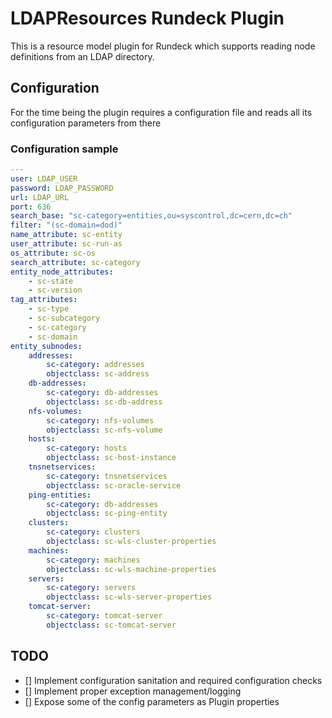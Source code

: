 # LDAPResources Rundeck Plugin

This is a resource model plugin for Rundeck which supports reading node definitions
from an LDAP directory.

## Configuration

For the time being the plugin requires a configuration file and reads all its
configuration parameters from there

### Configuration sample

```yaml
---
user: LDAP_USER
password: LDAP_PASSWORD
url: LDAP_URL
port: 636
search_base: "sc-category=entities,ou=syscontrol,dc=cern,dc=ch"
filter: "(sc-domain=dod)"
name_attribute: sc-entity
user_attribute: sc-run-as
os_attribute: sc-os
search_attribute: sc-category
entity_node_attributes:
    - sc-state
    - sc-version
tag_attributes:
    - sc-type
    - sc-subcategory
    - sc-category
    - sc-domain
entity_subnodes:
    addresses:
        sc-category: addresses 
        objectclass: sc-address
    db-addresses: 
        sc-category: db-addresses 
        objectclass: sc-db-address
    nfs-volumes: 
        sc-category: nfs-volumes
        objectclass: sc-nfs-volume
    hosts: 
        sc-category: hosts
        objectclass: sc-host-instance
    tnsnetservices: 
        sc-category: tnsnetservices
        objectclass: sc-oracle-service
    ping-entities: 
        sc-category: db-addresses 
        objectclass: sc-ping-entity
    clusters: 
        sc-category: clusters
        objectclass: sc-wls-cluster-properties
    machines: 
        sc-category: machines
        objectclass: sc-wls-machine-properties
    servers: 
        sc-category: servers
        objectclass: sc-wls-server-properties
    tomcat-server: 
        sc-category: tomcat-server
        objectclass: sc-tomcat-server
```

## TODO

* [] Implement configuration sanitation and required configuration checks
* [] Implement proper exception management/logging
* [] Expose some of the config parameters as Plugin properties



